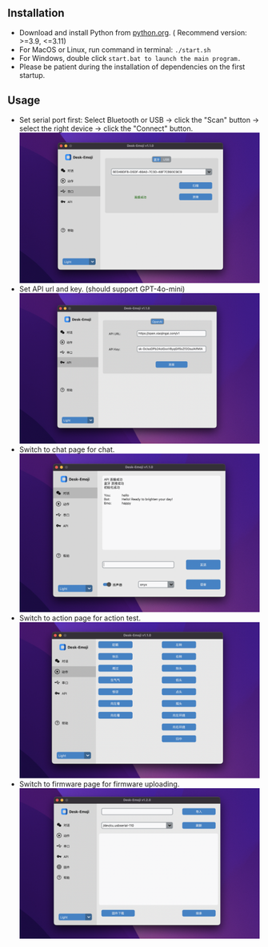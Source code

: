 ## Installation

* Download and install Python from [python.org](https://www.python.org/). ( Recommend version: >=3.9, <=3.11)
* For MacOS or Linux, run command in terminal: `./start.sh`
* For Windows, double click `start.bat to launch the main program.`
* Please be patient during the installation of dependencies on the first startup.

## Usage

* Set serial port first: Select Bluetooth or USB -> click the "Scan" button -> select the right device -> click the "Connect" button.
  ![1731337605099](../image/software_manual/1731337605099.png)
* Set API url and key. (should support GPT-4o-mini)
  ![1731337596886](../image/software_manual/1731337596886.png)
* Switch to chat page for chat.
  ![1731337588248](../image/software_manual/1731337588248.png)
* Switch to action page for action test.
  ![1732460764803](../image/software_manual/1732460764803.png)
* Switch to firmware page for firmware uploading.
  ![1732460764804](../image/software_manual/1732460764804.png)
